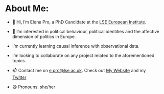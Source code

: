 # About Me:
- 👋 Hi, I’m Elena Pro, a PhD Candidate at the [LSE European Institute](https://www.lse.ac.uk/european-institute/people/pro-elena).

- 👀 I’m interested in political behaviour, political identities and the affective dimension of politics in Europe.

- I’m currently learning causal inference with observational data.

- I’m looking to collaborate on any project related to the aforementioned topics.

-  📫 Contact me on e.pro@lse.ac.uk. Check out [My Website](https://sites.google.com/view/elena-pro/) and my [Twitter](https://twitter.com/elenapro0)
- 😄 Pronouns: she/her


<!---
elena-pr/elena-pr is a ✨ special ✨ repository because its `README.md` (this file) appears on your GitHub profile.
You can click the Preview link to take a look at your changes.
--->
